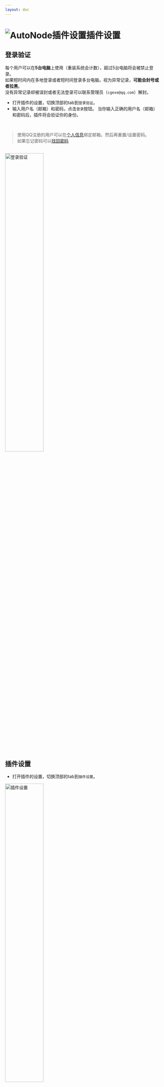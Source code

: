 ```yaml
---
layout: doc
---
```

# <span class="h1-icon"><img src="/img/AR-Settings.webp" alt="AutoNode插件设置"></span>插件设置

## 登录验证
每个用户可以在**5台电脑**上使用（重装系统会计数），超过5台电脑将会被禁止登录。  
如果短时间内在多地登录或者短时间登录多台电脑，视为异常记录，**可能会封号或者拉黑**。  
没有异常记录却被误封或者无法登录可以联系管理员（`cgexe@qq.com`）解封。


- 打开插件的设置，切换顶部的tab到`登录验证`。  
- 输入用户名（邮箱）和密码，点击`登录`按钮。  当你输入正确的用户名（邮箱）和密码后，插件将会验证你的身份。  
<br/>

> 使用QQ注册的用户可以在[个人信息](https://cgexe.com/user/profile/)绑定邮箱，然后再重置/设置密码。  
如果忘记密码可以[找回密码](https://cgexe.com/lostpwd/)

<br/>
<img src="/img/login.webp" data-zoomable alt="登录验证" width=50% >

<!-- ![](/img/login.webp){data-zoomable} -->

<br />

## 插件设置
- 打开插件的设置，切换顶部的tab到`插件设置`。  

<img data-zoomable src="/img/ar_autonode_plugin_settings.webp" alt="插件设置" width=50%>

<br />
<br />


### 自动排列节点
AutoPBR（自动PBR）、和Set TriPlanar（处理平铺）、Set Transform（UV变换）、To PBR（PBR连接）执行后会自动排列节点。  如果取消勾选则不会自动排列。


<br />

### 自动添加调节节点
AutoPBR（自动PBR）和To PBR（PBR连接）执行后会根据贴图连接的通道自动添加调节节点（如Color Correct）。  取消勾选则不会自动添加调节节点。

```
- 此功能仅作用于纹理节点，其他节点不会添加

```
<br />

### 自动重命名贴图
AutoPBR（自动PBR）执行后会根据贴图连接的通道自动命名。
取消勾选则不会自动命名。

<br />

### 自动重命名材质
AutoPBR（自动PBR）执行后会根据贴图的名称自动重命名对应材质。  
取消勾选则不会自动重命名材质。

<br />

---


### 正则使用

**常用示例：**

- `a.+?b` 匹配以字母 "a" 开头，后面跟着一个或多个任意字符（非贪婪模式），然后以字母 "b" 结尾的字符串。
- `a..b` 匹配以字母 "a" 开头，后面跟着任意两个字符，然后以字母 "b" 结尾的字符串。
- `\d+` 匹配一个或多个连续的数字。
- `^apple` 匹配以 "apple" 开头的字符串
- `apple$` 来匹配以 "apple" 结尾的字符串

**字符匹配：**

- `\d` 匹配任意数字。
- `\w` 匹配任意字母、数字或下划线。
- `\s` 匹配任意空白字符（空格、制表符等）。
- `.` 匹配除换行符外的任意字符。

**重复次数：**

- `*` 匹配前一个元素零次或多次。
- `+` 匹配前一个元素一次或多次。
- `?` 匹配前一个元素零次或一次。
- `{n}` 匹配前一个元素恰好 n 次。
- `{n,}` 匹配前一个元素至少 n 次。
- `{n,m}` 匹配前一个元素至少 n 次且不超过 m 次。

**字符类：**

- `[abc]` 匹配 a、b 或 c 中的任意一个字符。
- `[^abc]` 匹配除了 a、b 和 c 以外的任意字符。
- `[a-z]` 匹配任意小写字母。（插件不区分大小写）
- `[A-Z]` 匹配任意大写字母。（插件不区分大小写）
- `[0-9]` 匹配任意数字。

**锚点：**

- `^` 匹配行的开头。
- `$` 匹配行的结尾。
- `\b` 匹配单词的边界

<br />

---

<br />

### 自定义颜色/黑白调节节点

如果插件开启自动添加调节节点，会根据贴图连接的通道自动添加调节节点。
这里可以自定义调节节点：  
设置的时候只需要添加节点的资产ID，如：`color_correct`、`range`  
::: tip
获取节点资产id：[**Arnold节点id**](03-AAN-CustomMenu#arnold节点id)

:::


<br />

### 自定义颜色空间

AutoPBR（自动PBR）和To PBR（PBR连接）执行后会根据贴图连接的通道设置贴图的颜色空间  
这里可以自定义贴图的颜色空间，如：`auto`、`sRGB`、`raw`、`ACEScg`
- ACES相关信息请看官方文档：[ACES Workflow - Arnold for Cinema4d](https://help.autodesk.com/view/ARNOL/ENU/?guid=arnold_for_cinema_4d_ci_Rendering_ci_ACES_Workflow_html)

<br />
<br />

### 自定义菜单

> 自定义菜单相关设置请参考[自定义菜单](03-AAN-CustomMenu)